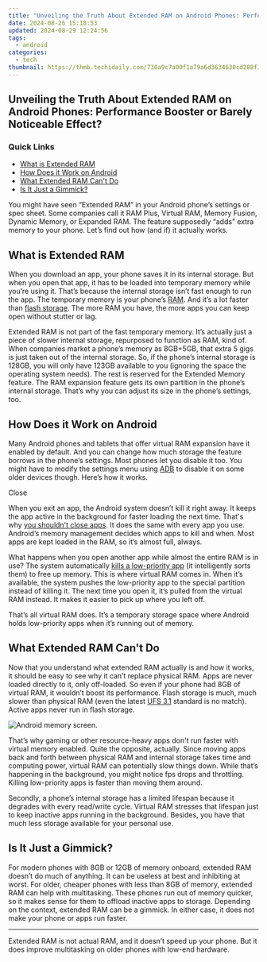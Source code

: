 ```yaml
---
title: "Unveiling the Truth About Extended RAM on Android Phones: Performance Booster or Barely Noticeable Effect?"
date: 2024-08-26 15:18:53
updated: 2024-08-29 12:24:56
tags:
  - android
categories:
  - tech
thumbnail: https://thmb.techidaily.com/730a9c7a00f1a79a6d3634630cd288f1352fb7a324f089b4d22646a4f5583516.jpg
---
```


## Unveiling the Truth About Extended RAM on Android Phones: Performance Booster or Barely Noticeable Effect?

### Quick Links

* [What is Extended RAM](https://facebook-video-recording.techidaily.com/new-in-2024-social-network-stardom-top-10-music-video-countdown/)
* [How Does it Work on Android](https://facebook-record-videos.techidaily.com/updated-in-2024-access-royalty-free-beats-for-your-vlog-and-more/)
* [What Extended RAM Can't Do](https://extra-hints.techidaily.com/new-an-in-depth-guide-to-periscope-recording-procedures/)
* [Is It Just a Gimmick?](https://fox-access.techidaily.com/new-in-2024-exclusive-selection-best-5-free-convertors-for-video-from-gifs/)

 You might have seen “Extended RAM” in your Android phone’s settings or spec sheet. Some companies call it RAM Plus, Virtual RAM, Memory Fusion, Dynamic Memory, or Expanded RAM. The feature supposedly “adds” extra memory to your phone. Let’s find out how (and if) it actually works.

##  What is Extended RAM

 When you download an app, your phone saves it in its internal storage. But when you open that app, it has to be loaded into temporary memory while you’re using it. That’s because the internal storage isn’t fast enough to run the app. The temporary memory is your phone’s [RAM](https://youtube-web.techidaily.com/ed-2024-approved-unlocking-youtube-success-top-video-strategies-to-explode-views/). And it’s a lot faster than [flash storage](https://screen-capture.techidaily.com/capturing-your-macbook-pro-screens-a-step-by-step-tutorial-for-2024/). The more RAM you have, the more apps you can keep open without stutter or lag.

 Extended RAM is not part of the fast temporary memory. It’s actually just a piece of slower internal storage, repurposed to function as RAM, kind of. When companies market a phone’s memory as 8GB+5GB, that extra 5 gigs is just taken out of the internal storage. So, if the phone’s internal storage is 128GB, you will only have 123GB available to you (ignoring the space the operating system needs). The rest is reserved for the Extended Memory feature. The RAM expansion feature gets its own partition in the phone’s internal storage. That’s why you can adjust its size in the phone’s settings, too.

##  How Does it Work on Android

 Many Android phones and tablets that offer virtual RAM expansion have it enabled by default. And you can change how much storage the feature borrows in the phone’s settings. Most phones let you disable it too. You might have to modify the settings menu using [ADB](https://techtrends.techidaily.com/how-to-successfully-obtain-a-refund-for-your-purchased-games-on-steam/) to disable it on some older devices though. Here’s how it works.

Close 

 When you exit an app, the Android system doesn’t kill it right away. It keeps the app active in the background for faster loading the next time. That's why [you shouldn't close apps](https://fox-blue.techidaily.com/updated-2024-approved-unpacking-virtual-reality-its-upside-and-downside/). It does the same with every app you use. Android’s memory management decides which apps to kill and when. Most apps are kept loaded in the RAM, so it’s almost full, always.

 What happens when you open another app while almost the entire RAM is in use? The system automatically [kills a low-priority app](https://instagram-videos.techidaily.com/navigating-youtube-and-instagram-sharing-video-content-without-limits-for-2024/) (it intelligently sorts them) to free up memory. This is where virtual RAM comes in. When it’s available, the system pushes the low-priority app to the special partition instead of killing it. The next time you open it, it’s pulled from the virtual RAM instead. It makes it easier to pick up where you left off.

 That’s all virtual RAM does. It’s a temporary storage space where Android holds low-priority apps when it’s running out of memory.

##  What Extended RAM Can't Do

 Now that you understand what extended RAM actually is and how it works, it should be easy to see why it can’t replace physical RAM. Apps are never loaded directly to it, only off-loaded. So even if your phone had 8GB of virtual RAM, it wouldn’t boost its performance. Flash storage is much, much slower than physical RAM (even the latest [UFS 3.1](https://extra-information.techidaily.com/effortless-music-extraction-top-8-android-compatible-downloader-apps/) standard is no match). Active apps never run in flash storage.

![Android memory screen.](https://static1.howtogeekimages.com/wordpress/wp-content/uploads/2023/09/screenshot_20230925-100854.png) 

 That’s why gaming or other resource-heavy apps don't run faster with virtual memory enabled. Quite the opposite, actually. Since moving apps back and forth between physical RAM and internal storage takes time and computing power, virtual RAM can potentially slow things down. While that’s happening in the background, you might notice fps drops and throttling. Killing low-priority apps is faster than moving them around.

 Secondly, a phone’s internal storage has a limited lifespan because it degrades with every read/write cycle. Virtual RAM stresses that lifespan just to keep inactive apps running in the background. Besides, you have that much less storage available for your personal use.

##  Is It Just a Gimmick?

 For modern phones with 8GB or 12GB of memory onboard, extended RAM doesn’t do much of anything. It can be useless at best and inhibiting at worst. For older, cheaper phones with less than 8GB of memory, extended RAM can help with multitasking. These phones run out of memory quicker, so it makes sense for them to offload inactive apps to storage. Depending on the context, extended RAM can be a gimmick. In either case, it does not make your phone or apps run faster.

---

 Extended RAM is not actual RAM, and it doesn’t speed up your phone. But it does improve multitasking on older phones with low-end hardware.

<ins class="adsbygoogle"
     style="display:block"
     data-ad-format="autorelaxed"
     data-ad-client="ca-pub-7571918770474297"
     data-ad-slot="1223367746"></ins>



<ins class="adsbygoogle"
     style="display:block"
     data-ad-client="ca-pub-7571918770474297"
     data-ad-slot="8358498916"
     data-ad-format="auto"
     data-full-width-responsive="true"></ins>
